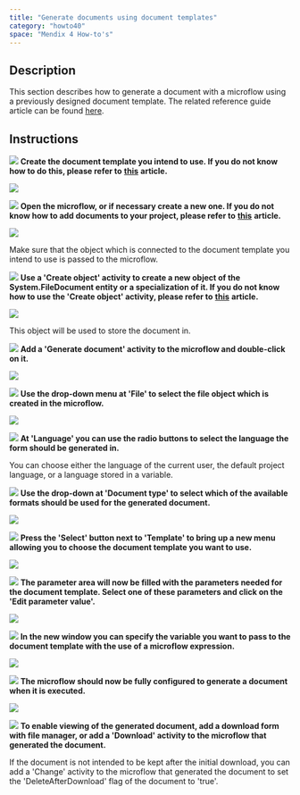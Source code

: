```yaml
---
title: "Generate documents using document templates"
category: "howto40"
space: "Mendix 4 How-to's"
---
```

## Description

This section describes how to generate a document with a microflow using a previously designed document template. The related reference guide article can be found [here](https://world.mendix.com/pages/releaseview.action?pageId=10420579).

## Instructions

![](attachments/819203/917932.png) **Create the document template you intend to use. If you do not know how to do this, please refer to** **[this](create-and-build-a-document-template)** **article.**

![](attachments/2621586/2752884.png)

![](attachments/819203/917932.png) **Open the microflow, or if necessary create a new one. If you do not know how to add documents to your project, please refer to** **[this](add-documents-to-a-module)** **article.**

![](attachments/2621586/2752880.png)

Make sure that the object which is connected to the document template you intend to use is passed to the microflow.

![](attachments/819203/917932.png) **Use a 'Create object' activity to create a new object of the System.FileDocument entity or a specialization of it. If you do not know how to use the 'Create object' activity, please refer to** **[this](create-and-change-an-object)** **article.**

![](attachments/2621586/2752879.png)

This object will be used to store the document in.

![](attachments/819203/917932.png) **Add a 'Generate document' activity to the microflow and double-click on it.**

![](attachments/2621586/2752886.png)

![](attachments/819203/917932.png) **Use the drop-down menu at 'File' to select the file object which is created in the microflow.**

![](attachments/2621586/2752881.png)

![](attachments/819203/917932.png) **At 'Language' you can use the radio buttons to select the language the form should be generated in.**

You can choose either the language of the current user, the default project language, or a language stored in a variable.

![](attachments/819203/917932.png) **Use the drop-down at 'Document type' to select which of the available formats should be used for the generated document.**

![](attachments/2621586/2752882.png)

![](attachments/819203/917932.png) **Press the 'Select' button next to 'Template' to bring up a new menu allowing you to choose the document template you want to use.**

![](attachments/2621586/2752883.png)

![](attachments/819203/917932.png) **The parameter area will now be filled with the parameters needed for the document template. Select one of these parameters and click on the 'Edit parameter value'.**

![](attachments/2621586/2752874.png)

![](attachments/819203/917932.png) **In the new window you can specify the variable you want to pass to the document template with the use of a microflow expression.**

![](attachments/2621586/2752873.png)

![](attachments/819203/917932.png) **The microflow should now be fully configured to generate a document when it is executed.**

![](attachments/2621586/2752885.png)

![](attachments/819203/917932.png) **To enable viewing of the generated document, add a download form with file manager, or add a 'Download' activity to the microflow that generated the document.**

If the document is not intended to be kept after the initial download, you can add a 'Change' activity to the microflow that generated the document to set the 'DeleteAfterDownload' flag of the document to 'true'.
